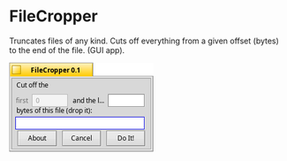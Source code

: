 FileCropper
===========

Truncates files of any kind. Cuts off everything from a given offset (bytes) to the end of the file. (GUI app).

![Screenshot of FileCropper](screenshot.png)
